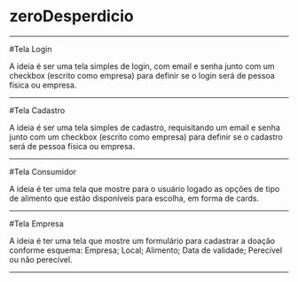 # zeroDesperdicio
---
#Tela Login

A ideia é ser uma tela simples de login, com email e senha junto com um checkbox (escrito como empresa) para definir se o login será de pessoa física ou empresa.

---

#Tela Cadastro

A ideia é ser uma tela simples de cadastro, requisitando um email e senha junto com um checkbox (escrito como empresa) para definir se o cadastro será de pessoa física ou empresa.

---

#Tela Consumidor

A ideia é ter uma tela que mostre para o usuário logado as opções de tipo de alimento que estão disponíveis para escolha, em forma de cards.

---

#Tela Empresa

A ideia é ter uma tela que mostre um formulário para cadastrar a doação conforme esquema:
Empresa;
Local;
Alimento;
Data de validade;
Perecível ou não perecível. 

---
